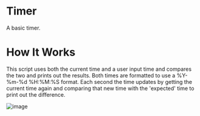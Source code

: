# Timer
A basic timer.
# How It Works
This script uses both the current time and a user input time and compares the two and prints out the results. Both times are formatted to use a %Y-%m-%d %H:%M:%S format. Each second the time updates by getting the current time again and comparing that new time with the 'expected' time to print out the difference. 

![image](https://user-images.githubusercontent.com/64575009/234166140-51fbdcbb-02ad-45a4-8d56-a91af96af078.png)

